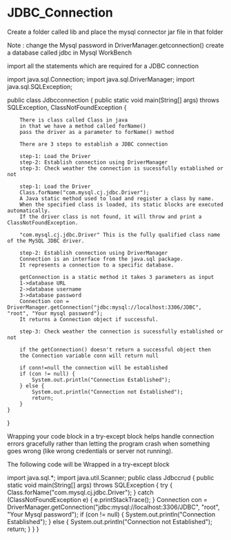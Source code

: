 # JDBC_Connection

Create a folder called lib and place the mysql connector jar file in that folder

Note : change the Mysql password in DriverManager.getconnection()
       create a database called jdbc in Mysql WorkBench

import all the statements which are required for a JDBC connection

import java.sql.Connection;
import java.sql.DriverManager;
import java.sql.SQLException;

public class Jdbcconnection {
    public static void main(String[] args) throws SQLException, ClassNotFoundException {
        
        There is class called Class in java
        in that we have a method called forName()
        pass the driver as a parameter to forName() method

        There are 3 steps to establish a JDBC connection

        step-1: Load the Driver
        step-2: Establish connection using DriverManager
        step-3: Check weather the connection is sucessfully established or not

        step-1: Load the Driver
        Class.forName("com.mysql.cj.jdbc.Driver");
        A Java static method used to load and register a class by name.
        When the specified class is loaded, its static blocks are executed automatically.
        If the driver class is not found, it will throw and print a ClassNotFoundException.

        "com.mysql.cj.jdbc.Driver" This is the fully qualified class name of the MySQL JDBC driver.

        step-2: Establish connection using DriverManager
        Connection is an interface from the java.sql package.
        It represents a connection to a specific database.

        getConnection is a static method it takes 3 parameters as input
        1->database URL
        2->database username
        3->database password
        Connection con = DriverManager.getConnection("jdbc:mysql://localhost:3306/JDBC", "root", "Your mysql password");
        It returns a Connection object if successful.

        step-3: Check weather the connection is sucessfully established or not

        if the getConnection() doesn't return a successful object then
        the Connection variable conn will return null

        if conn!=null the connection will be established
        if (con != null) {
            System.out.println("Connection Established");
        } else {
            System.out.println("Connection not Established");
            return;
        }
    }
}

Wrapping your code block in a try-except block helps handle connection errors gracefully 
rather than letting the program crash when something goes wrong 
 (like wrong credentials or server not running).

The following code will be Wrapped in a try-except block

import java.sql.*;
import java.util.Scanner;
public class Jdbccrud {
    public static void main(String[] args) throws SQLException {
        try {
            Class.forName("com.mysql.cj.jdbc.Driver");
        } 
        catch (ClassNotFoundException e) {
            e.printStackTrace();
        }
        Connection con = DriverManager.getConnection("jdbc:mysql://localhost:3306/JDBC", "root", "Your Mysql password");
        if (con != null) {
            System.out.println("Connection Established");
        } else {
            System.out.println("Connection not Established");
            return;
        }
    }
}